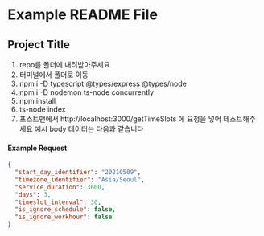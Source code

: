 # **Example README File**

## **Project Title**

1. repo를 폴더에 내려받아주세요
2. 터미널에서 폴더로 이동
3. npm i -D typescript @types/express @types/node
4. npm i -D nodemon ts-node concurrently
5. npm install
6. ts-node index 
7. 포스트맨에서 http://localhost:3000/getTimeSlots 에 요청을 넣어 테스트해주세요
예시 body 데이터는 다음과 같습니다

#### Example Request
```json
{
  "start_day_identifier": "20210509",
  "timezone_identifier": "Asia/Seoul",
  "service_duration": 3600,
  "days": 3,
  "timeslot_interval": 30,
  "is_ignore_schedule": false,
  "is_ignore_workhour": false
}